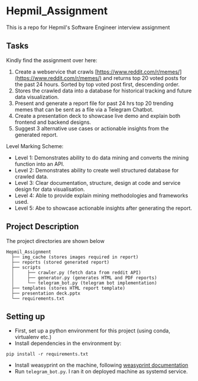 # Hepmil_Assignment
This is a repo for Hepmil's Software Engineer interview assignment

## Tasks
Kindly find the assignment over here:
1. Create a webservice that crawls [https://www.reddit.com/r/memes/](https://www.reddit.com/r/memes/) and returns top 20 voted posts for the past 24 hours. Sorted by top voted post first, descending order. 
2. Stores the crawled data into a database for historical tracking and future data visualization.
3. Present and generate a report file for past 24 hrs top 20 trending memes that can be sent as a file via a Telegram Chatbot.
4. Create a presentation deck to showcase live demo and explain both frontend and backend designs. 
5. Suggest 3 alternative use cases or actionable insights from the generated report. 

Level Marking Scheme:
- Level 1: Demonstrates ability to do data mining and converts the mining function into an API.
- Level 2: Demonstrates ability to create well structured database for crawled data.
- Level 3: Clear documentation, structure, design at code and service design for data visualisation.  
- Level 4: Able to provide explain mining methodologies and frameworks used.
- Level 5: Abe to showcase actionable insights after generating the report.

## Project Description
The project directories are shown below
```
Hepmil_Assignment
  ├── img_cache (stores images required in report)
  ├── reports (stored generated report)
  ├── scripts
  │     ├── crawler.py (fetch data from reddit API)
  │     ├── generator.py (generates HTML and PDF reports)
  │     └── telegram_bot.py (telegram bot implementation)
  ├── templates (stores HTML report template)
  ├── presentation deck.pptx
  └── requirements.txt
```


## Setting up
- First, set up a python environment for this project (using conda, virtualenv etc.)
- Install dependencies in the environment by:
```
pip install -r requirements.txt
```
- Install weasyprint on the machine, following [weasyprint documentation](https://doc.courtbouillon.org/weasyprint/stable/first_steps.html#installation)
- Run `telegram_bot.py`. I ran it on deployed machine as systemd service.